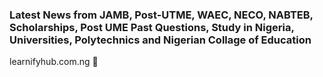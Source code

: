 ### Latest News from JAMB, Post-UTME, WAEC, NECO, NABTEB, Scholarships, Post UME Past Questions, Study in Nigeria, Universities, Polytechnics and Nigerian Collage of Education
learnifyhub.com.ng 👋

<!--
**learnifyhub/learnifyhub** is a ✨ _special_ ✨ repository because its `README.md` (this file) appears on your GitHub profile.

Here are some ideas to get you started:

- 🔭 I’m currently working on ...
- 🌱 I’m currently learning ...
- 👯 I’m looking to collaborate on ...
- 🤔 I’m looking for help with ...
- 💬 Ask me about ...
- 📫 How to reach me: ...
- 😄 Pronouns: ...
- ⚡ Fun fact: ...
-->
